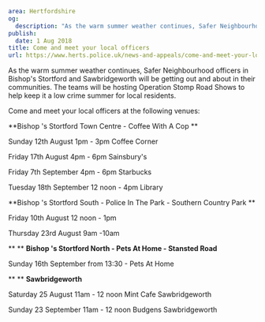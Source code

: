 ```yaml
area: Hertfordshire
og:
  description: "As the warm summer weather continues, Safer Neighbourhood officers in Bishop\u2019s Stortford and Sawbridgeworth will be getting out and about in their communities. The teams will be hosting Operation Stomp Road Shows to help keep it a low crime summer for local residents."
publish:
  date: 1 Aug 2018
title: Come and meet your local officers
url: https://www.herts.police.uk/news-and-appeals/come-and-meet-your-local-officers-E
```

As the warm summer weather continues, Safer Neighbourhood officers in Bishop's Stortford and Sawbridgeworth will be getting out and about in their communities. The teams will be hosting Operation Stomp Road Shows to help keep it a low crime summer for local residents.

Come and meet your local officers at the following venues:

 **Bishop 's Stortford Town Centre - Coffee With A Cop **

Sunday 12th August 1pm - 3pm Coffee Corner

Friday 17th August 4pm - 6pm Sainsbury's

Friday 7th September 4pm - 6pm Starbucks

Tuesday 18th September 12 noon - 4pm Library

**Bishop 's Stortford South - Police In The Park - Southern Country Park **

Friday 10th August 12 noon \- 1pm

Thursday 23rd August 9am -10am

** ** **Bishop 's Stortford North - Pets At Home - Stansted Road**

Sunday 16th September from 13:30 - Pets At Home

** ** **Sawbridgeworth**

Saturday 25 August 11am - 12 noon Mint Cafe Sawbridgeworth

Sunday 23 September 11am - 12 noon Budgens Sawbridgeworth
